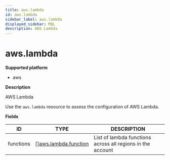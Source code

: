 ```yaml
---
title: aws.lambda
id: aws.lambda
sidebar_label: aws.lambda
displayed_sidebar: MQL
description: AWS Lambda
---
```


# aws.lambda

**Supported platform**

- aws

**Description**

AWS Lambda

Use the `aws.lambda` resource to assess the configuration of AWS Lambda.

**Fields**

| ID        | TYPE                                                    | DESCRIPTION                                                |
| --------- | ------------------------------------------------------- | ---------------------------------------------------------- |
| functions | &#91;&#93;[aws.lambda.function](aws.lambda.function.md) | List of lambda functions across all regions in the account |
